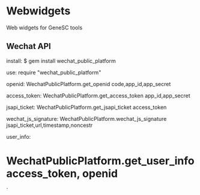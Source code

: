 # Webwidgets
Web widgets for GeneSC tools

## Wechat API 

install:
$ gem install wechat_public_platform

use:
require "wechat_public_platform"

openid:
WechatPublicPlatform.get_openid code,app_id,app_secret

access_token:
WechatPublicPlatform.get_access_token app_id,app_secret

jsapi_ticket:
WechatPublicPlatform.get_jsapi_ticket access_token

wechat_js_signature:
WechatPublicPlatform.wechat_js_signature jsapi_ticket,url,timestamp,noncestr

user_info:
# WechatPublicPlatform.get_user_info access_token, openid

`
